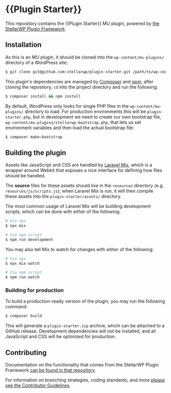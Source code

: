 # {{Plugin Starter}}

This repository contains the {{Plugin Starter}} MU plugin, powered by [the StellarWP Plugin Framework](https://github.com/stellarwp/plugin-framework).

## Installation

As this is an MU plugin, it should be cloned into the `wp-content/mu-plugins/` directory of a WordPress site:

```sh
$ git clone git@github.com:stellarwp/plugin-starter.git /path/to/wp-content/mu-plugins/plugin-starter
```

This plugin's dependencies are managed by [Composer](https://getcomposer.org) and [npm](https://nodejs.org); after cloning the repository, `cd` into the project directory and run the following:

```sh
$ composer install && npm install
```

By default, WordPress only looks for single PHP files in the `wp-content/mu-plugins/` directory to load. For production environments this will be `plugin-starter.php`, but in development we need to create our own bootstrap file, `wp-content/mu-plugins/stellarwp-bootstrap.php`, that lets us set environment variables and then load the actual bootstrap file:

```sh
$ composer make:bootstrap
```

## Building the plugin

Assets like JavaScript and CSS are handled by [Laravel Mix](https://laravel-mix.com), which is a wrapper around Webkit that exposes a nice interface for defining how files should be handled.

The **source** files for these assets should live in the `resources` directory (e.g. `resources/js/scripts.js`); when Laravel Mix is run, it will then compile these assets into the `plugin-starter/assets/` directory.

The most common usage of Laravel Mix will be building development scripts, which can be done with either of the following:

```sh
# Via npx
$ npx mix

# Via npm script
$ npm run development
```

You may also tell Mix to watch for changes with either of the following:

```sh
# Via npx
$ npx mix watch

# Via npm script
$ npm run watch
```

### Building for production

To build a production-ready version of the plugin, you may run the following command:

```sh
$ composer build
```

This will generate a `plugin-starter.zip` archive, which can be attached to a GitHub release. Development dependencies will not be installed, and all JavaScript and CSS will be optimized for production.

## Contributing

Documentation on the functionality that comes from the StellarWP Plugin Framework [can be found in that repository](https://github.com/stellarwp/plugin-framework).

For information on branching strategies, coding standards, and more [please see the Contributor Guidelines](.github/CONTRIBUTING.md).

